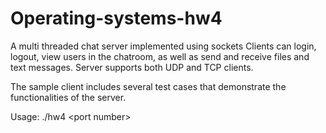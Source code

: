 # Operating-systems-hw4

A multi threaded chat server implemented using sockets
Clients can login, logout, view users in the chatroom, as well as send and receive files and text messages. Server supports both UDP and TCP clients.

The sample client includes several test cases that demonstrate the functionalities of the server.

Usage: ./hw4 \<port number\>
